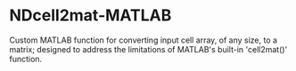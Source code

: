 # NDcell2mat-MATLAB
Custom MATLAB function for converting input cell array, of any size, to a matrix; designed to address the limitations of MATLAB's built-in 'cell2mat()' function.
